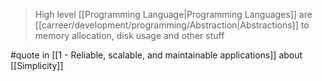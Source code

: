> High level [[Programming Language|Programming Languages]] are [[carreer/development/programming/Abstraction|Abstractions]] to memory allocation, disk usage and other stuff

#quote in [[1 - Reliable, scalable, and maintainable applications]] about [[Simplicity]]
